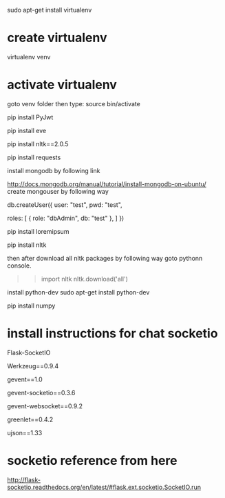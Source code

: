sudo apt-get install virtualenv
 
create virtualenv
==================
virtualenv venv

activate virtualenv
==================
goto venv folder then type: source bin/activate

pip install PyJwt

pip install eve

pip install nltk==2.0.5

pip install requests

install mongodb by following link

http://docs.mongodb.org/manual/tutorial/install-mongodb-on-ubuntu/
create mongouser by following way

db.createUser({
 user: "test",
  pwd: "test",

  roles: [
    { role: "dbAdmin", db: "test" },
  ]
})

pip install loremipsum

pip install nltk

then after download all nltk  packages by following way
goto pythonn console.

>> import nltk
>> nltk.download('all')

install python-dev
sudo apt-get install python-dev

pip install numpy

install instructions for chat socketio
=======================================
Flask-SocketIO

Werkzeug==0.9.4

gevent==1.0

gevent-socketio==0.3.6

gevent-websocket==0.9.2

greenlet==0.4.2

ujson==1.33


socketio reference from here
============================
http://flask-socketio.readthedocs.org/en/latest/#flask.ext.socketio.SocketIO.run